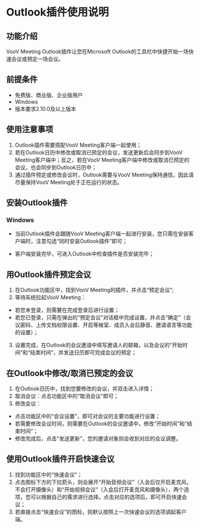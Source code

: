 # Outlook插件使用说明

## 功能介绍
VooV Meeting Outlook插件让您在Microsoft Outlook的工具栏中快捷开始一场快速会议或预定一场会议。

## 前提条件
- 免费版、商业版、企业版用户
- Windows
- 版本要求2.10.0及以上版本

## 使用注意事项
1. Outlook插件需要搭配VooV Meeting客户端一起使用；
2. 若在Outlook日历中修改或取消已预定的会议，发送更新后会同步到VooV Meeting客户端中；反之，若在VooV Meeting客户端中修改或取消已预定的会议，也会同步到Outlook日历中；
3. 通过插件预定或修改会议时，Outlook需要与VooV Meeting保持通信，因此请尽量保持VooV Meeting处于正在运行的状态。

## 安装Outlook插件
### Windows
- 当前Outlook插件会跟随VooV Meeting客户端一起进行安装，您只需在安装客户端时，注意勾选“同时安装Outlook插件”即可；


- 客户端安装完毕，可进入Outlook中检查插件是否安装完毕；

## 用Outlook插件预定会议

1. 在Outlook功能区中，找到VooV Meeting的插件，并点击“预定会议”;
2. 等待系统拉起VooV Meeting：
 - 若您未登录，则需要在完成登录后进行设置；
 - 若您已登录，只需在弹出的“预定会议”对话框中完成设置，并点击“确定”（会议密码、上传文档权限设置、开启等候室、成员入会后静音、邀请语言等功能的设置）；
3. 设置完成，在Outlook的会议邀请中填写邀请人的邮箱，以及会议的“开始时间”和“结束时间”，并发送日历即可完成会议的预定；
## 在Outlook中修改/取消已预定的会议

1. 在Outlook日历中，找到您要修改的会议，并双击进入详情；
2. 取消会议：点击功能区中的“取消会议”即可；
3. 修改会议：
 - 点击功能区中的“会议设置”，即可对会议的主要功能进行设置；
 - 若需要修改会议时间，则需要在Outlook的会议邀请中，修改“开始时间”和“结束时间”；
 - 修改完成后，点击“发送更新”，您的邀请对象则会收到对应的会议调整。

## 使用Outlook插件开启快速会议
1. 找到功能区中的“快速会议”；
2. 点击图标下方的下拉箭头，则会展开“开始音频会议”（入会后仅开启麦克风，不会打开摄像头）和“开始视频会议”（入会后打开麦克风和摄像头），两个选项，您可以根据自己的需求进行选择。点击对应的选项后，即可开启快速会议；
3. 若直接点击“快速会议”的图标，则默认按照上一次快速会议的选项调起客户端。